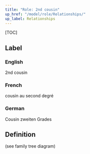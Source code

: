 ```yaml
---
title: "Role: 2nd cousin"
up_href: "/model/role/Relationships/"
up_label: Relationships
---
```


[TOC]

## Label

### English
2nd cousin

### French
cousin au second degré

### German
Cousin zweiten Grades

## Definition
(see family tree diagram)
